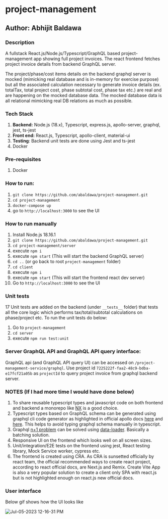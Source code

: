 # project-management
## Author: Abhijit Baldawa

### Description
A fullstack React.js/Node.js/Typescript/GraphQL based project-management app showing full project invoices. The react frontend fetches project invoice details from backend GraphQL server.

The project/phase/cost items details on the backend graphql server is mocked (mimicking real database and is in-memory for exercise purpose) but all the associated calculation necessary to generate invoice details (ex. totalTax, total project cost, phase subtotal cost, phase tax etc.) are real and are happening on the mocked database data. The mocked database data is all relational mimicking real DB relations as much as possible.

### Tech Stack
1. **Backend:** Node.js (18.x), Typescript, express.js, apollo-server, graphql, jest, ts-jest
2. **Front end:** React.js, Typescript, apollo-client, material-ui
3. **Testing**: Backend unit tests are done using Jest and ts-jest
4. Docker

### Pre-requisites
1. Docker

### How to run:
1. `git clone https://github.com/abaldawa/project-management.git`
2. `cd project-management`
3. `docker-compose up`
4. go to `http://localhost:3000` to see the UI

### How to run manually
1. Install Node.js 18.16.1
1. `git clone https://github.com/abaldawa/project-management.git`
2. `cd project-management/server`
3. execute `npm i`
4. execute `npm start` (This will start the backend GraphQL server)
5. `cd ..` (or go back to root `project-management` folder)
6. `cd client`
7. execute `npm i`
8. execute `npm start` (This will start the frontend react dev server)
9. Go to `http://localhost:3000` to see the UI

### Unit tests
17 Unit tests are added on the backend (under `__tests__` folder) that tests all the core logic which performs tax/total/subtotal calculations on phase/project etc.
To run the unit tests do below:
1. Go to `project-management`
2. `cd server`
3. execute `npm run test:unit`

### Server GraphQL API and GraphQL API query interface:
GraphQL api (and GraphQL API query UI) can be accessed on `/project-management-service/graphql`. Use project id `7225222f-faa2-48c9-bdba-e17fcf21a05b` as `projectId` to query project invoice from graphql backend server. 

### NOTES (If I had more time I would have done below)
1. To share reusable typescript types and javascript code on both frontend and backend a monorepo like [NX](https://nx.dev/)
   is a good choice.
2. Typescript types based on GraphQL schema can be generated using graphql cli code generator as highlighted in official
   apollo docs [here](https://www.apollographql.com/docs/react/development-testing/static-typing/) and [here](https://www.apollographql.com/docs/apollo-server/workflow/generate-types/).
   This helps to avoid typing graphql schema manually in typescript.
3. Graphql [n+1 problem](https://shopify.engineering/solving-the-n-1-problem-for-graphql-through-batching) can be solved using [data-loader](https://github.com/graphql/dataloader). Basically a batching solution.
4. Responsive UI on the frontend which looks well on all screen sizes.
5. Unit/integration/E2E tests  on the frontend using jest, React testing library, Mock Service worker, cypress etc.
6. The frontend is created using CRA. As CRA is sunsetted officially by react team, the official recommended ways to create react project, according to react official docs, are Next.js and Remix. Create Vite App is also a very popular solution to create a client only SPA with react.js but is not highlighted enough on react.js new official docs.
   
### User interface
Below gif shows how the UI looks like

![Jul-05-2023 12-16-31 PM](https://github.com/abaldawa/project-management/assets/5449692/d365aa27-606b-4eeb-bc0b-38b66dc6075b)

